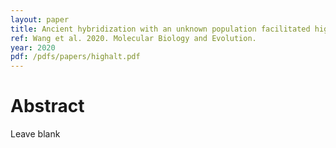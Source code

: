 ```yaml
---
layout: paper
title: Ancient hybridization with an unknown population facilitated high-altitude adaptation of canids
ref: Wang et al. 2020. Molecular Biology and Evolution.
year: 2020
pdf: /pdfs/papers/highalt.pdf
---
```


# Abstract

Leave blank